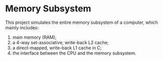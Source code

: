 # Memory Subsystem
This project simulates the entire memory subsystem of a computer, which mainly includes:  
1. main memory (RAM);  
2. a 4-way set-associative, write-back L2 cache;  
3. a direct-mapped, write-back L1 cache in C;  
4. the interface between the CPU and the memory subsystem.